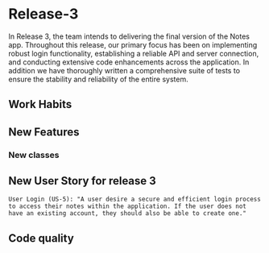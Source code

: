 # Release-3
In Release 3, the team intends to delivering the final version of the Notes app. Throughout this release, our primary focus has been on implementing robust login functionality, establishing a reliable API and server connection, and conducting extensive code enhancements across the application. In addition we have thoroughly written a comprehensive suite of tests to ensure the stability and reliability of the entire system. 

## Work Habits

## New Features 

### New classes 

## New User Story for release 3 
```
User Login (US-5): "A user desire a secure and efficient login process to access their notes within the application. If the user does not have an existing account, they should also be able to create one."
```

## Code quality 

